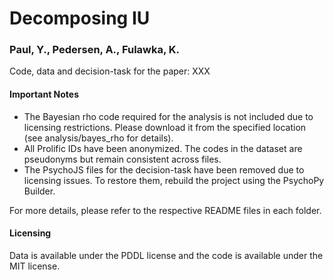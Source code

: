 # Decomposing IU
### Paul, Y., Pedersen, A., Fulawka, K.


Code, data and decision-task for the paper: XXX

#### Important Notes

- The Bayesian rho code required for the analysis is not included due to licensing restrictions. Please download it from the specified location (see analysis/bayes_rho for details).
- All Prolific IDs have been anonymized. The codes in the dataset are pseudonyms but remain consistent across files.
- The PsychoJS files for the decision-task have been removed due to licensing issues. To restore them, rebuild the project using the PsychoPy Builder.

For more details, please refer to the respective README files in each folder.

#### Licensing
Data is available under the PDDL license and the code is available under the MIT license.